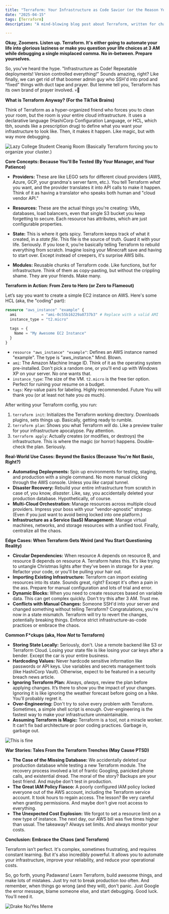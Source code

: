 ```yaml
---
title: "Terraform: Your Infrastructure as Code Savior (or the Reason You'll Have Nightmares)"
date: "2025-04-15"
tags: [Terraform]
description: "A mind-blowing blog post about Terraform, written for chaotic Gen Z engineers."

---
```


**Okay, Zoomers. Listen up. Terraform. It's either going to automate your life into glorious laziness or make you question your life choices at 3 AM while debugging a single misplaced comma. No in-between. Prepare yourselves.**

So, you've heard the hype. "Infrastructure as Code! Repeatable deployments! Version controlled everything!" Sounds amazing, right? Like finally, we can get rid of that boomer admin guy who SSH'd into prod and “fixed” things with duct tape and prayer.  But lemme tell you, Terraform has its own brand of prayer involved. 💀🙏

**What is Terraform Anyway? (For the TikTok Brains)**

Think of Terraform as a hyper-organized friend who forces you to clean your room, but the room is your entire cloud infrastructure.  It uses a declarative language (HashiCorp Configuration Language, or HCL, which tbh, sounds like a prescription drug) to define what you want your infrastructure to look like. Then, it makes it happen.  Like magic, but with way more debugging.

![Lazy College Student Cleanig Room](https://i.imgflip.com/3n7q39.jpg)
(Basically Terraform forcing you to organize your cluster.)

**Core Concepts: Because You'll Be Tested (By Your Manager, and Your Patience)**

*   **Providers:**  These are like LEGO sets for different cloud providers (AWS, Azure, GCP, your grandma's server farm, etc.). You tell Terraform *what* you want, and the provider translates it into API calls to make it happen.  Think of it as having a translator who speaks both human and "cloud vendor API."

*   **Resources:** These are the actual things you're creating: VMs, databases, load balancers, even that single S3 bucket you keep forgetting to secure.  Each resource has attributes, which are just configurable properties.

*   **State:** This is where it gets spicy.  Terraform keeps track of what it created, in a *state file*.  This file is the source of truth. Guard it with your life. Seriously.  If you lose it, you’re basically telling Terraform to rebuild everything from scratch. Imagine losing your Minecraft save and having to start over. Except instead of creepers, it's surprise AWS bills.

*   **Modules:** Reusable chunks of Terraform code.  Like functions, but for infrastructure.  Think of them as copy-pasting, but without the crippling shame.  They are your friends.  Make many.

**Terraform in Action: From Zero to Hero (or Zero to Flameout)**

Let’s say you want to create a simple EC2 instance on AWS. Here's some HCL (aka, the "coding" part):

```terraform
resource "aws_instance" "example" {
  ami           = "ami-0c55b16229a8737b3" # Replace with a valid AMI
  instance_type = "t2.micro"

  tags = {
    Name = "My Awesome EC2 Instance"
  }
}
```

*   `resource "aws_instance" "example"`:  Defines an AWS instance named "example". The type is "aws_instance."  Mind. Blown.
*   `ami`:  The Amazon Machine Image ID.  Think of it as the operating system pre-installed.  Don't pick a random one, or you'll end up with Windows XP on your server.  No one wants that.
*   `instance_type`: The size of the VM.  `t2.micro` is the free tier option.  Perfect for ruining your resume on a budget.
*   `tags`:  Key-value pairs for labeling.  Highly recommended.  Future You will thank you (or at least not hate you *as* much).

After writing your Terraform config, you run:

1.  `terraform init`: Initializes the Terraform working directory.  Downloads plugins, sets things up. Basically, getting ready to rumble.
2.  `terraform plan`: Shows you what Terraform *will* do.  Like a preview trailer for your infrastructure apocalypse.  Pay attention.
3.  `terraform apply`:  Actually creates (or modifies, or destroys) the infrastructure.  This is where the magic (or horror) happens.  Double-check the plan.  Seriously.

**Real-World Use Cases: Beyond the Basics (Because You're Not Basic, Right?)**

*   **Automating Deployments:** Spin up environments for testing, staging, and production with a single command.  No more manual clicking through the AWS console.  Unless you *like* carpal tunnel.
*   **Disaster Recovery:** Rebuild your entire infrastructure from scratch in case of, you know, *disaster*.  Like, say, you accidentally deleted your production database.  Hypothetically, of course.
*   **Multi-Cloud Orchestration:** Manage resources across multiple cloud providers.  Impress your boss with your "vendor-agnostic" strategy.  (Even if you just want to avoid being locked into one platform.)
*   **Infrastructure as a Service (IaaS) Management:**  Manage virtual machines, networks, and storage resources with a unified tool.  Finally, centralize all the chaos.

**Edge Cases: When Terraform Gets Weird (and You Start Questioning Reality)**

*   **Circular Dependencies:** When resource A depends on resource B, and resource B depends on resource A. Terraform hates this.  It's like trying to untangle Christmas lights after they've been in storage for a year.  Refactor your code, or you'll be pulling your hair out.
*   **Importing Existing Infrastructure:** Terraform can import existing resources into its state. Sounds great, right?  Except it's often a pain in the ass.  Prepare for manual configuration and lots of trial and error.
*   **Dynamic Blocks:** When you need to create resources based on variable data.  This can get complex quickly.  Don't try this after 3 AM.  Trust me.
*   **Conflicts with Manual Changes:** Someone SSH'd into your server and changed something without telling Terraform?  Congratulations, you're now in a state mismatch.  Terraform will try to revert the changes, potentially breaking things.  Enforce strict infrastructure-as-code practices or embrace the chaos.

**Common F*ckups (aka, How *Not* to Terraform)**

*   **Storing State Locally:**  Seriously, don't.  Use a remote backend like S3 or Terraform Cloud.  Losing your state file is like losing your car keys after a bender.  Except the car is your entire business.
*   **Hardcoding Values:**  Never hardcode sensitive information like passwords or API keys.  Use variables and secrets management tools (like HashiCorp Vault).  Otherwise, expect to be featured in a security breach news article.
*   **Ignoring Terraform Plan:**  Always, *always*, review the plan before applying changes.  It’s there to show you the impact of your changes. Ignoring it is like ignoring the weather forecast before going on a hike. You'll probably regret it.
*   **Over-Engineering:**  Don't try to solve every problem with Terraform.  Sometimes, a simple shell script is enough.  Over-engineering is the fastest way to make your infrastructure unmaintainable.
*   **Assuming Terraform is Magic:** Terraform is a tool, not a miracle worker.  It can’t fix bad architecture or poor coding practices. Garbage in, garbage out.

![This is fine](https://i.kym-cdn.com/photos/images/newsfeed/000/582/451/822.jpg)

**War Stories:  Tales From the Terraform Trenches (May Cause PTSD)**

*   **The Case of the Missing Database:** We accidentally deleted our production database while testing a new Terraform module.  The recovery process involved a lot of frantic Googling, panicked phone calls, and existential dread. The moral of the story? Backups are your best friend.  And maybe don't test in production.
*   **The Great IAM Policy Fiasco:** A poorly configured IAM policy locked everyone out of the AWS account, including the Terraform service account.  It took hours to regain access.  The lesson?  Be very careful when granting permissions.  And maybe don't give root access to everything.
*   **The Unexpected Cost Explosion:**  We forgot to set a resource limit on a new type of instance.  The next day, our AWS bill was five times higher than usual.  The takeaway?  Always set limits.  And always monitor your costs.

**Conclusion:  Embrace the Chaos (and Terraform)**

Terraform isn’t perfect. It's complex, sometimes frustrating, and requires constant learning. But it's also incredibly powerful. It allows you to automate your infrastructure, improve your reliability, and reduce your operational costs.

So, go forth, young Padawans! Learn Terraform, build awesome things, and make lots of mistakes. Just try not to break production *too* often.  And remember, when things go wrong (and they will), don't panic. Just Google the error message, blame someone else, and start debugging.  Good luck. You’ll need it.

![Drake No/Yes Meme](https://i.imgflip.com/547nq7.jpg)
